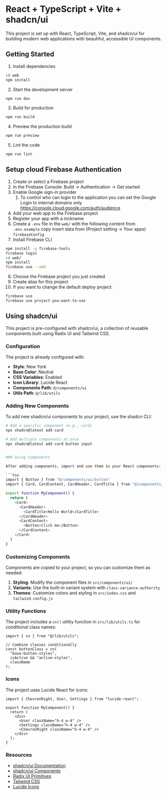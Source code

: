 # React + TypeScript + Vite + shadcn/ui

This project is set up with React, TypeScript, Vite, and shadcn/ui for building modern web applications with beautiful, accessible UI components.

## Getting Started

1. Install dependencies

```bash
cd web
npm install
```

2. Start the development server

```bash
npm run dev
```

3. Build for production

```bash
npm run build
```

4. Preview the production build

```bash
npm run preview
```

5. Lint the code

```bash
npm run lint
```

## Setup cloud Firebase Authentication

1. Create or select a Firebase project
2. In the Firebase Console: Build → Authentication → Get started
3. Enable Google sign-in provider
    1. To control who can login to the application you can set the Google Login to internal domains only https://console.cloud.google.com/auth/audience
4. Add your web app to the Firebase project
5. Register your app with a nickname
6. Create a `.env` file in the `web/` with the following content from `.env.example` copy insert data from (Project setting -> Your apps) `firebaseConfig`
7. Install Firebase CLI

```bash
npm install -g firebase-tools
firebase login
cd web/
npm install
firebase use --add
```

8. Choose the Firebase project you just created
9. Create alias for this project
10. If you want to change the default deploy project:

```bash
firebase use
firebase use project-you-want-to-use
```

## Using shadcn/ui

This project is pre-configured with shadcn/ui, a collection of reusable components built using Radix UI and Tailwind CSS.

### Configuration

The project is already configured with:

- **Style**: New York
- **Base Color**: Neutral
- **CSS Variables**: Enabled
- **Icon Library**: Lucide React
- **Components Path**: `@/components/ui`
- **Utils Path**: `@/lib/utils`

### Adding New Components

To add new shadcn/ui components to your project, use the shadcn CLI:

````bash
# Add a specific component (e.g., card)
npx shadcn@latest add card

# Add multiple components at once
npx shadcn@latest add card button input


### Using Components

After adding components, import and use them in your React components:

```tsx
import { Button } from "@/components/ui/button"
import { Card, CardContent, CardHeader, CardTitle } from "@/components/ui/card"

export function MyComponent() {
  return (
    <Card>
      <CardHeader>
        <CardTitle>Hello World</CardTitle>
      </CardHeader>
      <CardContent>
        <Button>Click me</Button>
      </CardContent>
    </Card>
  )
}
````

### Customizing Components

Components are copied to your project, so you can customize them as needed:

1. **Styling**: Modify the component files in `src/components/ui/`
2. **Variants**: Use the built-in variant system with `class-variance-authority`
3. **Themes**: Customize colors and styling in `src/index.css` and `tailwind.config.js`

### Utility Functions

The project includes a `cn()` utility function in `src/lib/utils.ts` for conditional class names:

```tsx
import { cn } from "@/lib/utils";

// Combine classes conditionally
const buttonClass = cn(
  "base-button-styles",
  isActive && "active-styles",
  className
);
```

### Icons

The project uses Lucide React for icons:

```tsx
import { ChevronRight, User, Settings } from "lucide-react";

export function MyComponent() {
  return (
    <div>
      <User className="h-4 w-4" />
      <Settings className="h-4 w-4" />
      <ChevronRight className="h-4 w-4" />
    </div>
  );
}
```

### Resources

- [shadcn/ui Documentation](https://ui.shadcn.com/)
- [shadcn/ui Components](https://ui.shadcn.com/docs/components)
- [Radix UI Primitives](https://www.radix-ui.com/primitives)
- [Tailwind CSS](https://tailwindcss.com/)
- [Lucide Icons](https://lucide.dev/)
